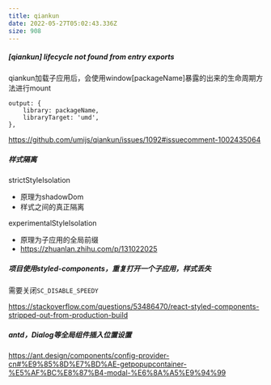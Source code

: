 ```yaml
---
title: qiankun
date: 2022-05-27T05:02:43.336Z
size: 908
---
```

##### [qiankun] lifecycle not found from entry exports

qiankun加载子应用后，会使用window[packageName]暴露的出来的生命周期方法进行mount

```
output: {
    library: packageName,
    libraryTarget: 'umd',
},
```

https://github.com/umijs/qiankun/issues/1092#issuecomment-1002435064

##### 样式隔离

strictStyleIsolation

- 原理为shadowDom
- 样式之间的真正隔离

experimentalStyleIsolation

- 原理为子应用的全局前缀
- https://zhuanlan.zhihu.com/p/131022025

##### 项目使用styled-components，重复打开一个子应用，样式丢失

需要关闭`SC_DISABLE_SPEEDY`

https://stackoverflow.com/questions/53486470/react-styled-components-stripped-out-from-production-build

##### antd，Dialog等全局组件插入位置设置

https://ant.design/components/config-provider-cn#%E9%85%8D%E7%BD%AE-getpopupcontainer-%E5%AF%BC%E8%87%B4-modal-%E6%8A%A5%E9%94%99
